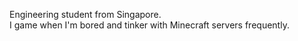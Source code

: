Engineering student from Singapore. <br />
I game when I'm bored and tinker with Minecraft servers frequently. <br />


